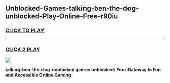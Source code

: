 
## Unblocked-Games-talking-ben-the-dog-unblocked-Play-Online-Free-r90iu
<h3>
<a href="https://premium76.site?title=talking-ben-the-dog-unblocked&ref=26A">CLICK TO PLAY</a></h3>
<hr>

<h3>
<a href="https://premium76.site?title=talking-ben-the-dog-unblocked&ref=26A">CLICK 2 PLAY</a>
  
</h3>

<a href="https://premium76.site?title=talking-ben-the-dog-unblocked&ref=26A"><img src="https://clearcache.store/games.png"></a>


**talking-ben-the-dog-unblocked games unblocked: Your Gateway to Fun and Accessible Online Gaming**
